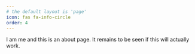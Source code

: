 ```yaml
---
# the default layout is 'page'
icon: fas fa-info-circle
order: 4
---
```


I am me and this is an about page.
It remains to be seen if this will actually work.
